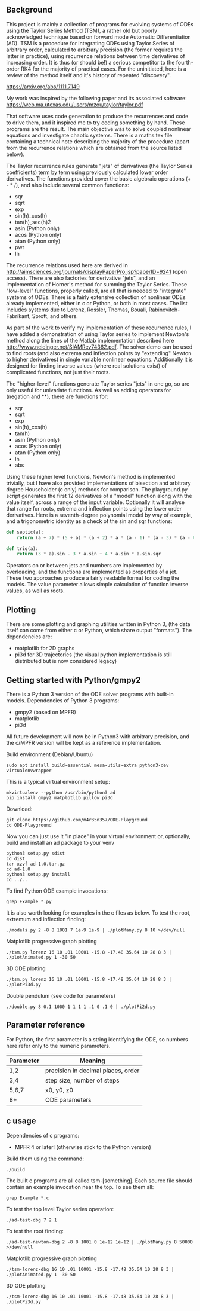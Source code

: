 ## Background

This project is mainly a collection of programs for evolving systems of ODEs using the Taylor Series Method (TSM), a rather old but poorly acknowledged technique based on forward mode Automatic Differentiation (AD).
TSM is a procedure for integrating ODEs using Taylor Series of arbitrary order, calculated to arbitrary precision (the former requires the latter in practice), using recurrence relations between time derivatives of increasing order.
It is thus (or should be!) a serious competitor to the fourth-order RK4 for the majority of practical cases.
For the uninitiated, here is a review of the method itself and it's history of repeated "discovery".

https://arxiv.org/abs/1111.7149

My work was inspired by the following paper and its associated software:
https://web.ma.utexas.edu/users/mzou/taylor/taylor.pdf

That software uses code generation to produce the recurrences and code to drive them, and it inspired me to try coding something by hand.
These programs are the result.
The main objective was to solve coupled nonlinear equations and investigate chaotic systems.
There is a maths.tex file containing a technical note describing the majority of the procedure (apart from the recurrence relations which are obtained from the source listed below).

The Taylor recurrence rules generate "jets" of derivatives (the Taylor Series coefficients) term by term using previously calculated lower order derivatives.
The functions provided cover the basic algebraic operations (+ - * /), and also include several common functions:
* sqr
* sqrt
* exp
* sin(h)_cos(h)
* tan(h)_sec(h)2
* asin (Python only)
* acos (Python only)
* atan (Python only)
* pwr
* ln

The recurrence relations used here are derived in http://aimsciences.org/journals/displayPaperPro.jsp?paperID=9241 (open access).
There are also factories for derivative "jets", and an implementation of Horner's method for summing the Taylor Series.
These "low-level" functions, properly called,  are all that is needed to "integrate" systems of ODEs.
There is a fairly extensive collection of nonlinear ODEs already implemented, either in c or Python, or both in most cases.
The list includes systems due to Lorenz, Rossler, Thomas, Bouali, Rabinovitch-Fabrikant, Sprott, and others.

As part of the work to verify my implementation of these recurrence rules, I have added a demonstration of using Taylor series to implement Newton's method along the lines of the Matlab implementation described here http://www.neidinger.net/SIAMRev74362.pdf.
The solver demo can be used to find roots (and also extrema and inflection points by "extending" Newton to higher derivatives) in single variable nonlinear equations.
Additionally it is designed for finding inverse values (where real solutions exist) of complicated functions, not just their roots.


The "higher-level" functions generate Taylor series "jets" in one go, so are only useful for univariate functions.
As well as adding operators for (negation and **), there are functions for:
* sqr
* sqrt
* exp
* sin(h)_cos(h)
* tan(h)
* asin (Python only)
* acos (Python only)
* atan (Python only)
* ln
* abs

Using these higher level functions, Newton's method is implemented trivially, but I have also provided implementations of bisection and arbitrary degree Householder (c only) methods for comparison.
The playground.py script generates the first 12 derivatives of a "model" function along with the value itself, across a range of the input variable.
Optionally it will analyse that range for roots, extrema and inflection points using the lower order derivatives.
Here is a seventh-degree polynomial model by way of example, and a trigonometric identity as a check of the sin and sqr functions:
```python
def septic(a):
    return (a + 7) * (5 + a) * (a + 2) * a * (a - 1) * (a - 3) * (a - 6)

def trig(a):
    return (3 * a).sin - 3 * a.sin + 4 * a.sin * a.sin.sqr
```
Operators on or between jets and numbers are implemented by overloading, and the functions are implemented as properties of a jet.
These two approaches produce a fairly readable format for coding the models.
The value parameter allows simple calculation of function inverse values, as well as roots.

## Plotting
There are some plotting and graphing utilities written in Python 3, (the data itself can come from either c or Python, which share output "formats").
The dependencies are:
* matplotlib for 2D graphs
* pi3d for 3D trajectories (the visual python implementation is still distributed but is now considered legacy)

## Getting started with Python/gmpy2

There is a Python 3 version of the ODE solver programs with built-in models.
Dependencies of Python 3 programs:
* gmpy2 (based on MPFR)
* matplotlib
* pi3d

All future development will now be in Python3 with arbitrary precision, and the c/MPFR version will be kept as a reference implementation.

Build environment (Debian/Ubuntu)
```
sudo apt install build-essential mesa-utils-extra python3-dev virtualenvwrapper
```
This is a typical virtual environment setup:
```
mkvirtualenv --python /usr/bin/python3 ad
pip install gmpy2 matplotlib pillow pi3d
```
Download:
```
git clone https://github.com/m4r35n357/ODE-Playground
cd ODE-Playground
```
Now you can just use it "in place" in your virtual environment or, optionally, build and install an ad package to your venv
```
python3 setup.py sdist
cd dist
tar xzvf ad-1.0.tar.gz
cd ad-1.0
python3 setup.py install
cd ../..
```
To find Python ODE example invocations:
```
grep Example *.py
```
It is also worth looking for examples in the c files as below.
To test the root, extremum and inflection finding:
```
./models.py 2 -8 8 1001 7 1e-9 1e-9 | ./plotMany.py 8 10 >/dev/null
```

Matplotlib progressive graph plotting
```
./tsm.py lorenz 16 10 .01 10001 -15.8 -17.48 35.64 10 28 8 3 | ./plotAnimated.py 1 -30 50
```

3D ODE plotting
```
./tsm.py lorenz 16 10 .01 10001 -15.8 -17.48 35.64 10 28 8 3 | ./plotPi3d.py
```

Double pendulum (see code for parameters)
```
./double.py 8 0.1 1000 1 1 1 1 .1 0 .1 0 | ./plotPi2d.py
```

## Parameter reference
For Python, the first parameter is a string identifying the ODE, so numbers here refer only to the numeric parameters.

Parameter | Meaning
----------|-----------
1,2 | precision in decimal places, order
3,4 | step size, number of steps
5,6,7 | x0, y0, z0
8+ | ODE parameters


## c usage
Dependencies of c programs:
* MPFR 4 or later! (otherwise stick to the Python version)

Build them using the command:
```
./build
```

The built c programs are all called tsm-[something].
Each source file should contain an example invocation near the top.
To see them all:

```
grep Example *.c
```
To test the top level Taylor series operation:
```
./ad-test-dbg 7 2 1
```

To test the root finding:
```
./ad-test-newton-dbg 2 -8 8 1001 0 1e-12 1e-12 | ./plotMany.py 8 50000 >/dev/null
```

Matplotlib progressive graph plotting
```
./tsm-lorenz-dbg 16 10 .01 10001 -15.8 -17.48 35.64 10 28 8 3 | ./plotAnimated.py 1 -30 50
```

3D ODE plotting
```
./tsm-lorenz-dbg 16 10 .01 10001 -15.8 -17.48 35.64 10 28 8 3 | ./plotPi3d.py
```


